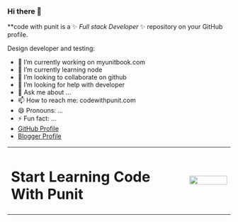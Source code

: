 ### Hi there 👋
**code with punit is a ✨ _Full stack Developer_ ✨ repository on your GitHub profile.

Design developer and testing:

- 🔭 I’m currently working on myunitbook.com 
- 🌱 I’m currently learning node
- 👯 I’m looking to collaborate on github
- 🤔 I’m looking for help with developer 
- 💬 Ask me about ...
- 📫 How to reach me: codewithpunit.com
- 😄 Pronouns: ...
- ⚡ Fun fact: ...
- <a href="https://codewithpunit.github.io" target="_blank">GitHub Profile</a>
- <a href="https://codewithpunit.blogspot.com" target="_blank">Blogger Profile</a>

<table width="100%">
  <tr>
     <td width="80%">
      <h1>Start Learning Code With Punit</h1>
    </td>
    <td width="20%">
    <img src="https://www.codewithpunit.com/image/codewithpunit.jpeg" width="100%">
    </td>
   
  
  </tr>

</table>
